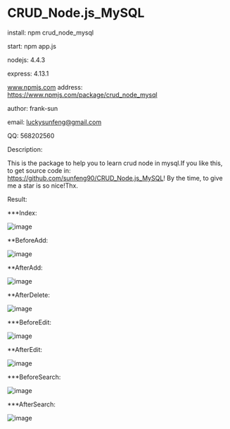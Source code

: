 # CRUD_Node.js_MySQL

install: npm crud_node_mysql

start: npm app.js

nodejs:  4.4.3

express: 4.13.1 

www.npmjs.com address: https://www.npmjs.com/package/crud_node_mysql

author:  frank-sun

email:   luckysunfeng@gmail.com

QQ: 568202560

Description:
  
This is the package to help you to learn crud node in mysql.If you like this, to get source code in: https://github.com/sunfeng90/CRUD_Node.js_MySQL! By the time, to give me a star is so nice!Thx.


Result:

***Index:

![image](https://github.com/sunfeng90/CRUD_Node.js_MySQL/tree/master/testresult/index.png)

**BeforeAdd:

![image](https://github.com/sunfeng90/CRUD_Node.js_MySQL/tree/master/testresult/add.png)

**AfterAdd:

![image](https://github.com/sunfeng90/CRUD_Node.js_MySQL/tree/master/testresult/afteradd.png)

**AfterDelete:

![image](https://github.com/sunfeng90/CRUD_Node.js_MySQL/tree/master/testresult/afterdelete.png)

***BeforeEdit:

![image](https://github.com/sunfeng90/CRUD_Node.js_MySQL/tree/master/testresult/edit.png)

**AfterEdit:

![image](https://github.com/sunfeng90/CRUD_Node.js_MySQL/tree/master/testresult/afteredit.png)

***BeforeSearch:

![image](https://github.com/sunfeng90/CRUD_Node.js_MySQL/tree/master/testresult/search.png)

***AfterSearch:

![image](https://github.com/sunfeng90/CRUD_Node.js_MySQL/tree/master/testresult/aftersearch.png)


   
